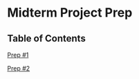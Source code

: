 # Midterm Project Prep

## Table of Contents

[Prep #1](./TeamAgreement.md)

[Prep #2](./project-pitch.md)
